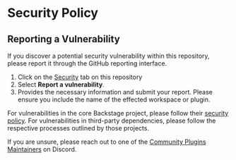 # Security Policy

## Reporting a Vulnerability

If you discover a potential security vulnerability within this repository, please report it through the GitHub reporting interface.

1. Click on the [Security](https://github.com/backstage/community-plugins/security) tab on this repository
2. Select **Report a vulnerability**.
3. Provides the necessary information and submit your report. Please ensure you include the name of the effected workspace or plugin.

For vulnerabilities in the core Backstage project, please follow their [security policy](https://github.com/backstage/backstage/blob/master/SECURITY.md). For vulnerabilities in third-party dependencies, please follow the respective processes outlined by those projects.

If you are unsure, please reach out to one of the  [Community Plugins Maintainers](https://github.com/backstage/backstage/blob/master/OWNERS.md#community-plugins) on Discord.
